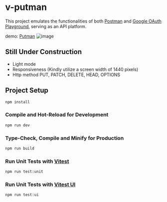 # v-putman

This project emulates the functionalities of both [Postman](https://www.postman.com/) and [Google OAuth Playground](https://developers.google.com/oauthplayground/), serving as an API platform.

demo: [Putman](https://v-putman.web.app/)
![image](https://github.com/kuropenguin7000/v-putman/assets/11885652/1d3346a0-1799-4596-8486-96a98380ca94)

## Still Under Construction

- Light mode
- Responsiveness (Kindly utilize a screen width of 1440 pixels)
- Http method PUT, PATCH, DELETE, HEAD, OPTIONS

## Project Setup

```sh
npm install
```

### Compile and Hot-Reload for Development

```sh
npm run dev
```

### Type-Check, Compile and Minify for Production

```sh
npm run build
```

### Run Unit Tests with [Vitest](https://vitest.dev/)

```sh
npm run test:unit
```

### Run Unit Tests with [Vitest UI](https://vitest.dev/guide/ui.html)

```sh
npm run test:ui
```
